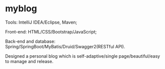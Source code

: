 # myblog

Tools: IntelliJ IDEA/Eclipse, Maven;

Front-end: HTML/CSS/Bootstrap/JavaScript;

Back-end and database: Spring/SpringBoot/MyBatis/Druid/Swagger2(RESTful API).

Designed a personal blog which is self-adaptive/single page/beautiful/easy to manage and release.
